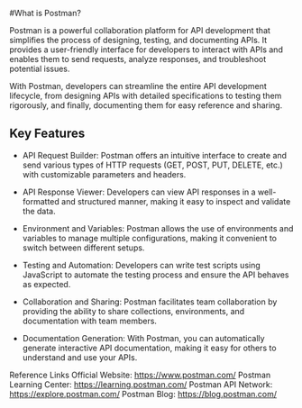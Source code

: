 #What is Postman?

Postman is a powerful collaboration platform for API development that simplifies the process of designing, testing, and documenting APIs. It provides a user-friendly interface for developers to interact with APIs and enables them to send requests, analyze responses, and troubleshoot potential issues.

With Postman, developers can streamline the entire API development lifecycle, from designing APIs with detailed specifications to testing them rigorously, and finally, documenting them for easy reference and sharing.

## Key Features
- API Request Builder: Postman offers an intuitive interface to create and send various types of HTTP requests (GET, POST, PUT, DELETE, etc.) with customizable parameters and headers.

- API Response Viewer: Developers can view API responses in a well-formatted and structured manner, making it easy to inspect and validate the data.

- Environment and Variables: Postman allows the use of environments and variables to manage multiple configurations, making it convenient to switch between different setups.

- Testing and Automation: Developers can write test scripts using JavaScript to automate the testing process and ensure the API behaves as expected.

- Collaboration and Sharing: Postman facilitates team collaboration by providing the ability to share collections, environments, and documentation with team members.

- Documentation Generation: With Postman, you can automatically generate interactive API documentation, making it easy for others to understand and use your APIs.

Reference Links
Official Website: https://www.postman.com/
Postman Learning Center: https://learning.postman.com/
Postman API Network: https://explore.postman.com/
Postman Blog: https://blog.postman.com/